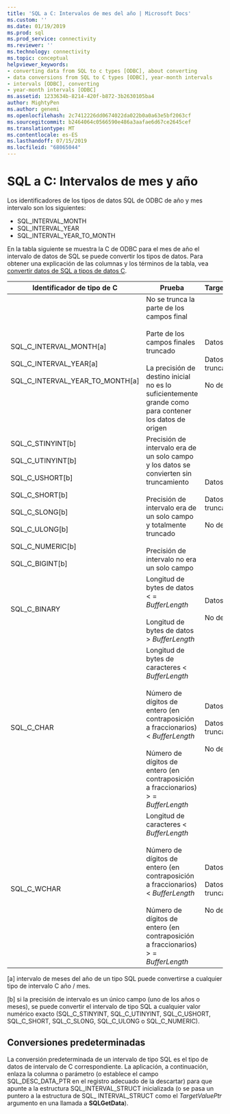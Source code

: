 ```yaml
---
title: 'SQL a C: Intervalos de mes del año | Microsoft Docs'
ms.custom: ''
ms.date: 01/19/2019
ms.prod: sql
ms.prod_service: connectivity
ms.reviewer: ''
ms.technology: connectivity
ms.topic: conceptual
helpviewer_keywords:
- converting data from SQL to c types [ODBC], about converting
- data conversions from SQL to C types [ODBC], year-month intervals
- intervals [ODBC], converting
- year-month intervals [ODBC]
ms.assetid: 1233634b-8214-420f-b872-3b2630105ba4
author: MightyPen
ms.author: genemi
ms.openlocfilehash: 2c7412226dd0674022da022b0a0a63e5bf2063cf
ms.sourcegitcommit: b2464064c0566590e486a3aafae6d67ce2645cef
ms.translationtype: MT
ms.contentlocale: es-ES
ms.lasthandoff: 07/15/2019
ms.locfileid: "68065044"
---
```

# <a name="sql-to-c-year-month-intervals"></a>SQL a C: Intervalos de mes y año

Los identificadores de los tipos de datos SQL de ODBC de año y mes intervalo son los siguientes:

- SQL_INTERVAL_MONTH
- SQL_INTERVAL_YEAR
- SQL_INTERVAL_YEAR_TO_MONTH

En la tabla siguiente se muestra la C de ODBC para el mes de año el intervalo de datos de SQL se puede convertir los tipos de datos. Para obtener una explicación de las columnas y los términos de la tabla, vea [convertir datos de SQL a tipos de datos C](../../../odbc/reference/appendixes/converting-data-from-sql-to-c-data-types.md).  

|Identificador de tipo de C|Prueba|TargetValuePtr|StrLen_or_IndPtr|SQLSTATE|  
|-----------------------|----------|------------------------|----------------------------|--------------|  
|SQL_C_INTERVAL_MONTH[a]<br /><br /> SQL_C_INTERVAL_YEAR[a]<br /><br /> SQL_C_INTERVAL_YEAR_TO_MONTH[a]|No se trunca la parte de los campos final<br /><br /> Parte de los campos finales truncado<br /><br /> La precisión de destino inicial no es lo suficientemente grande como para contener los datos de origen|Datos<br /><br /> Datos truncados<br /><br /> No definido|Longitud de datos en bytes<br /><br /> Longitud de datos en bytes<br /><br /> No definido|N/D<br /><br /> 01S07<br /><br /> 22015|  
|SQL_C_STINYINT[b]<br /><br /> SQL_C_UTINYINT[b]<br /><br /> SQL_C_USHORT[b]<br /><br /> SQL_C_SHORT[b]<br /><br /> SQL_C_SLONG[b]<br /><br /> SQL_C_ULONG[b]<br /><br /> SQL_C_NUMERIC[b]<br /><br /> SQL_C_BIGINT[b]|Precisión de intervalo era de un solo campo y los datos se convierten sin truncamiento<br /><br /> Precisión de intervalo era de un solo campo y totalmente truncado<br /><br /> Precisión de intervalo no era un solo campo|Datos<br /><br /> Datos truncados<br /><br /> No definido|Tamaño del tipo de datos C<br /><br /> Longitud de datos en bytes<br /><br /> Tamaño del tipo de datos C|N/D<br /><br /> 22003<br /><br /> 22015|  
|SQL_C_BINARY|Longitud de bytes de datos < = *BufferLength*<br /><br /> Longitud de bytes de datos > *BufferLength*|Datos<br /><br /> No definido|Longitud de datos en bytes<br /><br /> No definido|N/D<br /><br /> 22003|  
|SQL_C_CHAR|Longitud de bytes de caracteres < *BufferLength*<br /><br /> Número de dígitos de entero (en contraposición a fraccionarios) < *BufferLength*<br /><br /> Número de dígitos de entero (en contraposición a fraccionarios) > = *BufferLength*|Datos<br /><br /> Datos truncados<br /><br /> No definido|Tamaño del tipo de datos C<br /><br /> Tamaño del tipo de datos C<br /><br /> No definido|N/D<br /><br /> 01004<br /><br /> 22003|  
|SQL_C_WCHAR|Longitud de caracteres < *BufferLength*<br /><br /> Número de dígitos de entero (en contraposición a fraccionarios) < *BufferLength*<br /><br /> Número de dígitos de entero (en contraposición a fraccionarios) > = *BufferLength*|Datos<br /><br /> Datos truncados<br /><br /> No definido|Tamaño del tipo de datos C<br /><br /> Tamaño del tipo de datos C<br /><br /> No definido|N/D<br /><br /> 01004<br /><br /> 22003|  
  
 [a] intervalo de meses del año de un tipo SQL puede convertirse a cualquier tipo de intervalo C año / mes.  
  
 [b] si la precisión de intervalo es un único campo (uno de los años o meses), se puede convertir el intervalo de tipo SQL a cualquier valor numérico exacto (SQL_C_STINYINT, SQL_C_UTINYINT, SQL_C_USHORT, SQL_C_SHORT, SQL_C_SLONG, SQL_C_ULONG o SQL_C_NUMERIC).  

## <a name="default-conversions"></a>Conversiones predeterminadas

La conversión predeterminada de un intervalo de tipo SQL es el tipo de datos de intervalo de C correspondiente. La aplicación, a continuación, enlaza la columna o parámetro (o establece el campo SQL_DESC_DATA_PTR en el registro adecuado de la descartar) para que apunte a la estructura SQL_INTERVAL_STRUCT inicializada (o se pasa un puntero a la estructura de SQL_ INTERVAL_STRUCT como el *TargetValuePtr* argumento en una llamada a **SQLGetData**).
